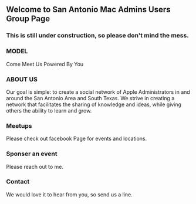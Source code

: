 ## Welcome to San Antonio Mac Admins Users Group Page


### This is still under construction, so please don't mind the mess.


### MODEL
Come Meet Us Powered By You


### ABOUT US

Our goal is simple: to create a social network of Apple Administrators in and around the San Antonio Area and South Texas. We strive in creating a network that facilitates the sharing of knowledge and ideas, while giving others the ability to learn and grow. 



### Meetups

Please check out facebook Page for events and locations.


### Sponser an event

Please reach out to me.

### Contact
We would love it to hear from you, so send us a line. 

